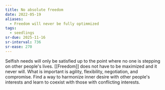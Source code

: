 ```yaml
---
title: No absolute freedom
date: 2022-05-19
aliases:
  - Freedom will never be fully optimmized
tags:
  - seedlings
sr-due: 2025-11-16
sr-interval: 736
sr-ease: 270
---
```

Selfish needs will only be satisfied up to the point where no one is stepping on other people's lives. [[Freedom]] does not have to be maximized and it never will. What is important is agility, flexibility, negotiation, and compromise. Find a way to harmonize inner desire with other people's interests and learn to coexist with those with conflicting interests.